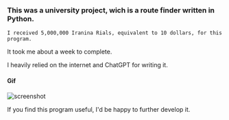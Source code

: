 ### This was a university project, wich is a route finder written in Python.


```I received 5,000,000 Iranina Rials, equivalent to 10 dollars, for this program.```

It took me about a week to complete.

I heavily relied on the internet and ChatGPT for writing it.

#### Gif
![screenshot](.screenshots/1.gif)

If you find this program useful, I'd be happy to further develop it.